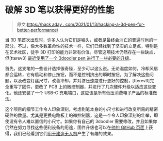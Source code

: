 # 破解 3D 笔以获得更好的性能

> 原文:[https://hack aday . com/2021/01/13/hacking-a-3d-pen-for-better-performance/](https://hackaday.com/2021/01/13/hacking-a-3d-pen-for-better-performance/)

当 3D 笔首次出现时，许多人认为它们是噱头，或者是最终会消亡的普遍时尚的一部分。不过，像大多数革命性的技术一样，它们已经找到了坚实的立足点，特别是在艺术社区，徒手 3D 打印的能力非常有价值。尽管这项技术仍然存在一些缺点，但[tterev3] [最近使用了一个 3doodler pen 进行了一些必要的升级](https://tterev3.blogspot.com/2021/01/hacking-and-upgrading-3doodler-3d-pen.html)。

首先，这支笔的一些设计选择很奇怪，至少可以这么说。无论温度如何，冷却风扇都会运转，它有启动和停止按钮，而不是控制挤出的瞬时按钮。为了解决这些问题，以及改变灯丝尺寸，改善冷却，并对挤压速度进行更好的控制，[tterev3]完全重写了固件，更改了 PCB 上的微控制器，并进行了几次硬件升级以适应这些变化。他还安装了一个 USB-C 充电端口，这应该是所有低压消费电子产品的标准做法。

这个项目的细节工作令人印象深刻，考虑到笔本身的小尺寸和进行改变所需的精密硬件的数量。尤其是更换电路板上的微控制器，这是一个令人印象深刻的壮举，即使没有令人难以置信的小尺寸。如果你有自己的 3doodler 需要修改，并且如果你仍然在努力寻找这些便利设备的用途，固件升级也可以在[他的 GitHub 页面](https://github.com/tterev3/3D_pen)上获得，我们已经看到它们[用于建造无人机](https://hackaday.com/2020/01/05/3d-pens-can-make-ugly-drone-parts-that-almost-work/)产生了有趣的效果。